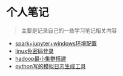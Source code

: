 # 个人笔记
>主要是记录自己的一些学习笔记相关内容
 
+ [spark+jupyter+windows环境配置](http://nbviewer.jupyter.org/github/fanwucoder/notebook/blob/master/%E7%8E%AF%E5%A2%83%E6%90%AD%E5%BB%BA/spark%E5%9F%BA%E6%9C%AC%E7%8E%AF%E5%A2%83%E6%90%AD%E5%BB%BA.ipynb)
+ [linux免密码登录](http://nbviewer.jupyter.org/github/fanwucoder/notebook/blob/master/%E7%8E%AF%E5%A2%83%E6%90%AD%E5%BB%BA/linux%E5%85%8D%E7%99%BB%E9%99%86.ipynb)
+ [hadoop最小集群搭建](http://nbviewer.jupyter.org/github/fanwucoder/notebook/blob/master/%E7%8E%AF%E5%A2%83%E6%90%AD%E5%BB%BA/hadoop%E6%9C%80%E5%B0%8F%E9%9B%86%E7%BE%A4.ipynb)
+ [python写的模拟日志生成工具](http://nbviewer.jupyter.org/github/fanwucoder/notebook/blob/master/%E5%AE%9E%E6%97%B6%E6%97%A5%E5%BF%97%E7%94%9F%E6%88%90%E7%9A%84python%E8%84%9A%E6%9C%AC.ipynb)